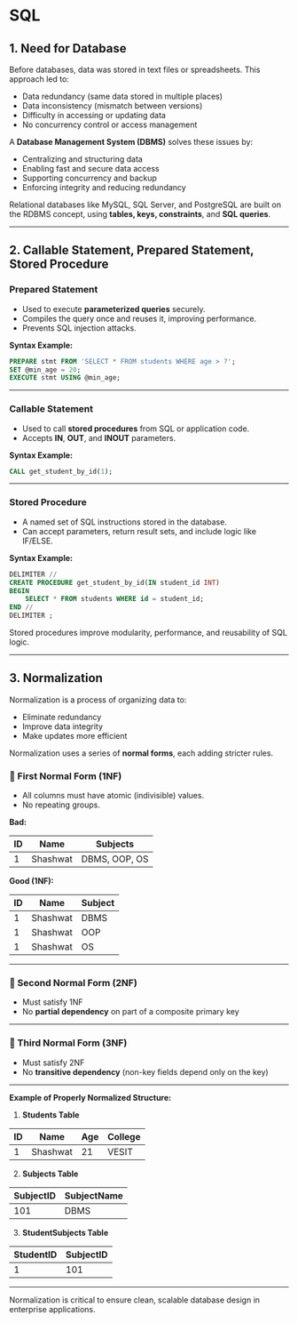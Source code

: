 # SQL 

## 1. Need for Database

Before databases, data was stored in text files or spreadsheets. This approach led to:

- Data redundancy (same data stored in multiple places)
- Data inconsistency (mismatch between versions)
- Difficulty in accessing or updating data
- No concurrency control or access management

A **Database Management System (DBMS)** solves these issues by:

- Centralizing and structuring data
- Enabling fast and secure data access
- Supporting concurrency and backup
- Enforcing integrity and reducing redundancy

Relational databases like MySQL, SQL Server, and PostgreSQL are built on the RDBMS concept, using **tables, keys, constraints**, and **SQL queries**.

---

## 2. Callable Statement, Prepared Statement, Stored Procedure

### Prepared Statement

- Used to execute **parameterized queries** securely.
- Compiles the query once and reuses it, improving performance.
- Prevents SQL injection attacks.

**Syntax Example:**

```sql
PREPARE stmt FROM 'SELECT * FROM students WHERE age > ?';
SET @min_age = 20;
EXECUTE stmt USING @min_age;
```

---

### Callable Statement

- Used to call **stored procedures** from SQL or application code.
- Accepts **IN**, **OUT**, and **INOUT** parameters.

**Syntax Example:**

```sql
CALL get_student_by_id(1);
```

---

### Stored Procedure

- A named set of SQL instructions stored in the database.
- Can accept parameters, return result sets, and include logic like IF/ELSE.

**Syntax Example:**

```sql
DELIMITER //
CREATE PROCEDURE get_student_by_id(IN student_id INT)
BEGIN
    SELECT * FROM students WHERE id = student_id;
END //
DELIMITER ;
```

Stored procedures improve modularity, performance, and reusability of SQL logic.

---

## 3. Normalization

Normalization is a process of organizing data to:

- Eliminate redundancy
- Improve data integrity
- Make updates more efficient

Normalization uses a series of **normal forms**, each adding stricter rules.

### 🔹 First Normal Form (1NF)
- All columns must have atomic (indivisible) values.
- No repeating groups.

**Bad:**

| ID | Name     | Subjects        |
|----|----------|-----------------|
| 1  | Shashwat | DBMS, OOP, OS   |

**Good (1NF):**

| ID | Name     | Subject |
|----|----------|---------|
| 1  | Shashwat | DBMS    |
| 1  | Shashwat | OOP     |
| 1  | Shashwat | OS      |

---

### 🔹 Second Normal Form (2NF)
- Must satisfy 1NF
- No **partial dependency** on part of a composite primary key

---

### 🔹 Third Normal Form (3NF)
- Must satisfy 2NF
- No **transitive dependency** (non-key fields depend only on the key)

---

**Example of Properly Normalized Structure:**

1. **Students Table**

| ID | Name     | Age | College |
|----|----------|-----|---------|
| 1  | Shashwat | 21  | VESIT   |

2. **Subjects Table**

| SubjectID | SubjectName |
|-----------|-------------|
| 101       | DBMS        |

3. **StudentSubjects Table**

| StudentID | SubjectID |
|-----------|-----------|
| 1         | 101       |

---

Normalization is critical to ensure clean, scalable database design in enterprise applications.
